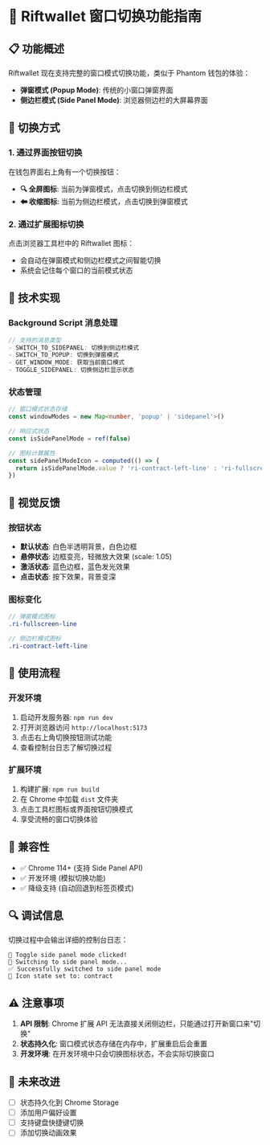 # 🔄 Riftwallet 窗口切换功能指南

## 📋 功能概述

Riftwallet 现在支持完整的窗口模式切换功能，类似于 Phantom 钱包的体验：

- **弹窗模式 (Popup Mode)**: 传统的小窗口弹窗界面
- **侧边栏模式 (Side Panel Mode)**: 浏览器侧边栏的大屏幕界面

## 🎯 切换方式

### 1. 通过界面按钮切换

在钱包界面右上角有一个切换按钮：

- **🔍 全屏图标**: 当前为弹窗模式，点击切换到侧边栏模式
- **⬅ 收缩图标**: 当前为侧边栏模式，点击切换到弹窗模式

### 2. 通过扩展图标切换

点击浏览器工具栏中的 Riftwallet 图标：

- 会自动在弹窗模式和侧边栏模式之间智能切换
- 系统会记住每个窗口的当前模式状态

## 🔧 技术实现

### Background Script 消息处理

```typescript
// 支持的消息类型
- SWITCH_TO_SIDEPANEL: 切换到侧边栏模式
- SWITCH_TO_POPUP: 切换到弹窗模式
- GET_WINDOW_MODE: 获取当前窗口模式
- TOGGLE_SIDEPANEL: 切换侧边栏显示状态
```

### 状态管理

```typescript
// 窗口模式状态存储
const windowModes = new Map<number, 'popup' | 'sidepanel'>()

// 响应式状态
const isSidePanelMode = ref(false)

// 图标计算属性
const sidePanelModeIcon = computed(() => {
  return isSidePanelMode.value ? 'ri-contract-left-line' : 'ri-fullscreen-line'
})
```

## 🎨 视觉反馈

### 按钮状态

- **默认状态**: 白色半透明背景，白色边框
- **悬停状态**: 边框变亮，轻微放大效果 (scale: 1.05)
- **激活状态**: 蓝色边框，蓝色发光效果
- **点击状态**: 按下效果，背景变深

### 图标变化

```scss
// 弹窗模式图标
.ri-fullscreen-line

// 侧边栏模式图标  
.ri-contract-left-line
```

## 🚀 使用流程

### 开发环境

1. 启动开发服务器: `npm run dev`
2. 打开浏览器访问 `http://localhost:5173`
3. 点击右上角切换按钮测试功能
4. 查看控制台日志了解切换过程

### 扩展环境

1. 构建扩展: `npm run build`
2. 在 Chrome 中加载 `dist` 文件夹
3. 点击工具栏图标或界面按钮切换模式
4. 享受流畅的窗口切换体验

## 📱 兼容性

- ✅ Chrome 114+ (支持 Side Panel API)
- ✅ 开发环境 (模拟切换功能)
- ✅ 降级支持 (自动回退到标签页模式)

## 🔍 调试信息

切换过程中会输出详细的控制台日志：

```
🔄 Toggle side panel mode clicked!
📱 Switching to side panel mode...
✅ Successfully switched to side panel mode
🎯 Icon state set to: contract
```

## ⚠️ 注意事项

1. **API 限制**: Chrome 扩展 API 无法直接关闭侧边栏，只能通过打开新窗口来"切换"
2. **状态持久化**: 窗口模式状态存储在内存中，扩展重启后会重置
3. **开发环境**: 在开发环境中只会切换图标状态，不会实际切换窗口

## 🎯 未来改进

- [ ] 状态持久化到 Chrome Storage
- [ ] 添加用户偏好设置
- [ ] 支持键盘快捷键切换
- [ ] 添加切换动画效果
